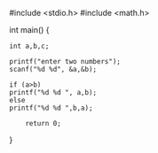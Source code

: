 #include <stdio.h>
#include <math.h>

int main()
{     
    
    int a,b,c;
    
    printf("enter two numbers");
    scanf("%d %d", &a,&b);
    
    if (a>b)
    printf("%d %d ", a,b);
    else
    printf("%d %d ",b,a);
    
        return 0;
}        
    


